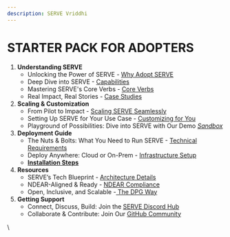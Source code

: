 ```yaml
---
description: SERVE Vriddhi
---
```


# STARTER PACK FOR ADOPTERS

1. **Understanding SERVE**
   * Unlocking the Power of SERVE _-_ [Why Adopt SERVE](../for-adopters/why-adopt-serve.md)
   * Deep Dive into SERVE - [Capabilities](capabilities/)
   * Mastering SERVE's Core Verbs _-_ [Core Verbs](capabilities/core-verbs.md)
   * Real Impact, Real Stories - [Case Studies](../for-adopters/case-studies.md)
2. **Scaling & Customization**
   * From Pilot to Impact - [Scaling SERVE Seamlessly](../for-adopters/scaling-and-customization.md)
   * Setting Up SERVE for Your Use Case - [Customizing for You](../for-adopters/configuration-for-various-use-case.md)
   * Playground of Possibilities: Dive into SERVE with Our Demo [_Sandbox_](demo-sandbox.md)
3. **Deployment Guide**
   * The Nuts & Bolts: What You Need to Run SERVE - [Technical Requirements](../for-adopters/technical-requirements.md)
   * Deploy Anywhere: Cloud or On-Prem - [Infrastructure Setup](../for-adopters/deployment-guide.md)
   * [**Installation Steps**](../contribute/installing-serve-vriddhi/)
4. **Resources**
   * SERVE’s Tech Blueprint - [Architecture Details](architecture/)
   * NDEAR-Aligned & Ready - [NDEAR Compliance](ndear-compliance.md)
   * Open, Inclusive, and Scalable -[ The DPG Way](digital-public-good-dpg-principles.md)
5. **Getting Support**
   * Connect, Discuss, Build: Join the [SERVE Discord Hub](https://discord.com/channels/928602017746796654/1060821968640811078)
   * Collaborate & Contribute: Join Our [GitHub Community](https://github.com/orgs/Sunbird-Serve/discussions)





\
